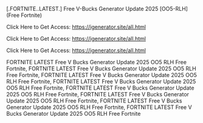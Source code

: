 [.FORTNITE..LATEST.] Free V-Bucks Generator Update 2025 [OO5-RLH] (Free Fortnite)

Click Here to Get Access: https://igenerator.site/all.html

Click Here to Get Access: https://igenerator.site/all.html

Click Here to Get Access: https://igenerator.site/all.html

 FORTNITE LATEST Free V Bucks Generator Update 2025 OO5 RLH Free Fortnite, FORTNITE LATEST Free V Bucks Generator Update 2025 OO5 RLH Free Fortnite, FORTNITE LATEST Free V Bucks Generator Update 2025 OO5 RLH Free Fortnite, FORTNITE LATEST Free V Bucks Generator Update 2025 OO5 RLH Free Fortnite, FORTNITE LATEST Free V Bucks Generator Update 2025 OO5 RLH Free Fortnite, FORTNITE LATEST Free V Bucks Generator Update 2025 OO5 RLH Free Fortnite, FORTNITE LATEST Free V Bucks Generator Update 2025 OO5 RLH Free Fortnite, FORTNITE LATEST Free V Bucks Generator Update 2025 OO5 RLH Free Fortnite
